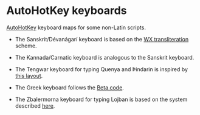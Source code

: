 # AutoHotKey keyboards

[AutoHotKey](https://www.autohotkey.com/) keyboard maps for some non-Latin scripts.

- The Sanskrit/Dévanágarí keyboard is based on the [WX transliteration](https://en.wikipedia.org/wiki/WX_notation) scheme.

- The Kannada/Carnatic keyboard is analogous to the Sanskrit keyboard.

- The Tengwar keyboard for typing Quenya and Þindarin is inspired by [this layout](https://freetengwar.sourceforge.net/keylayouts.html).

- The Greek keyboard follows the [Beta code](https://en.wikipedia.org/wiki/Beta_Code).

- The Zbalermorna keyboard for typing Lojban is based on the system described [here](https://jackhumbert.github.io/zbalermorna/write-up/).
